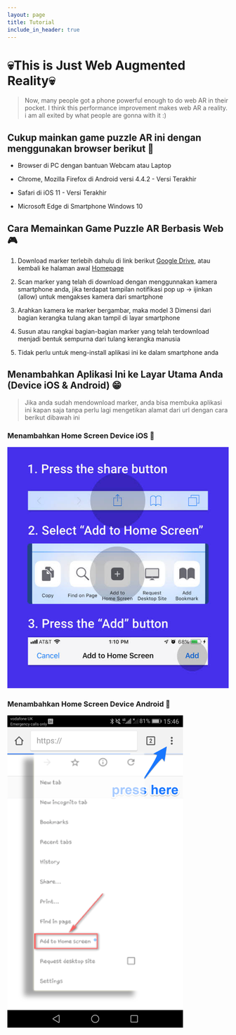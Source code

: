 ```yaml
---
layout: page
title: Tutorial
include_in_header: true
---
```


# 💀**This is Just Web Augmented Reality**💀

> Now, many people got a phone powerful enough to do web AR in their pocket. I think this performance improvement makes web AR a reality. i am all exited by what people are gonna with it :)




## Cukup mainkan game puzzle AR ini dengan menggunakan browser berikut 🤭

 - Browser di PC dengan bantuan Webcam atau Laptop

 - Chrome, Mozilla Firefox di Android versi 4.4.2 - Versi Terakhir

 - Safari di iOS 11 - Versi Terakhir

 - Microsoft Edge di Smartphone Windows 10

## Cara Memainkan Game Puzzle AR Berbasis Web 🎮

1. Download marker terlebih dahulu di link berikut [Google Drive](https://drive.google.com/open?id=13_l3Z7Ylq64xNisq7tkyil3owdpZIfpX), atau kembali ke halaman awal [Homepage](https://trf-web-ar.netlify.com/)

2. Scan marker yang telah di download dengan menggunnakan kamera smartphone anda, jika terdapat tampilan notifikasi pop up -> ijinkan (allow) untuk mengakses kamera dari smartphone

3. Arahkan kamera ke marker bergambar, maka model 3 Dimensi dari bagian kerangka tulang akan tampil di layar smartphone

4. Susun atau rangkai bagian-bagian marker yang telah terdownload menjadi bentuk sempurna dari tulang kerangka manusia 

5. Tidak perlu untuk meng-install aplikasi ini ke dalam smartphone anda   

## Menambahkan Aplikasi Ini ke Layar Utama Anda (Device iOS & Android) 😁

  > Jika anda sudah mendownload marker, anda bisa membuka aplikasi ini kapan saja tanpa perlu lagi mengetikan alamat dari url dengan cara berikut dibawah ini 

### Menambahkan Home Screen Device iOS 📌

![](/assets/homescren.jpg)

### Menambahkan Home Screen Device Android 📌

![](/assets/android.png)


